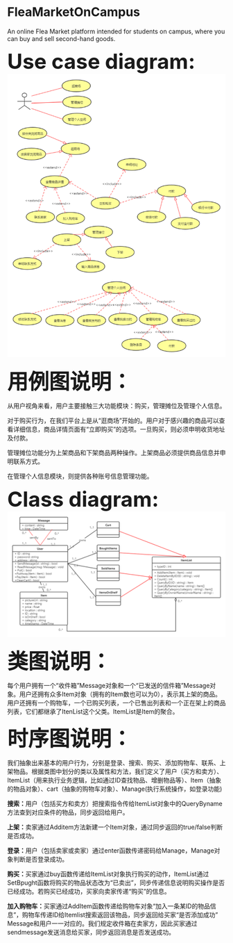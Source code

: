 # FleaMarketOnCampus
An online Flea Market platform intended for students on campus, where you can buy and sell second-hand goods.

<font size=30><b> Use case diagram: </b></font>
![Image text](https://github.com/TantalizingPotato/FleaMarketOnCampus/raw/master/FleaMarketUseCase.png)

<font size=30><b>用例图说明：</b></font>

从用户视角来看，用户主要接触三大功能模块：购买，管理摊位及管理个人信息。

对于购买行为，在我们平台上是从“逛商场”开始的。用户对于感兴趣的商品可以查看详细信息，商品详情页面有“立即购买”的选项。一旦购买，则必须申明收货地址及付款。

管理摊位功能分为上架商品和下架商品两种操作。上架商品必须提供商品信息并申明联系方式。

在管理个人信息模块，则提供各种账号信息管理功能。

<font size=30><b> Class diagram: </b></font>
![Image text](https://github.com/TantalizingPotato/FleaMarketOnCampus/raw/master/ClassUML_FleaMarket.png)

<font size=30><b> 类图说明：</b></font>

每个用户拥有一个“收件箱”Message对象和一个“已发送的信件箱”Message对象。用户还拥有众多Item对象（拥有的Item数也可以为0），表示其上架的商品。用户还拥有一个购物车，一个已购买列表，一个已售出列表和一个正在架上的商品列表，它们都继承了ItenList这个父类。ItemList是Item的聚合。

<font size=30><b> 时序图说明： </b></font>

我们抽象出来基本的用户行为，分别是登录、搜索、购买、添加购物车、联系、上架物品。根据类图中划分的类以及属性和方法，我们定义了用户（买方和卖方）、ItemList（用来执行业务逻辑，比如通过ID查找物品、增删物品等）、Item（抽象的物品对象）、cart（抽象的购物车对象）、Manage(执行系统操作，如登录功能)


<b>搜索：</b>用户（包括买方和卖方）把搜索指令传给ItemList对象中的QueryByname方法查到对应条件的物品，同步返回给用户。

<b>上架：</b>卖家通过Additem方法新建一个Item对象，通过同步返回的true/false判断是否成功。

<b>登录：</b>用户（包括卖家或卖家）通过enter函数传递密码给Manage，Manage对象判断是否登录成功。

<b>购买：</b>买家通过buy函数传递给ItemList对象执行购买的动作，ItemList通过SetBpught函数将购买的物品状态改为“已卖出”，同步传递信息说明购买操作是否已经成功。若购买已经成功，买家向卖家传递“购买”的信息。

<b>加入购物车：</b>买家通过AddItem函数传递给购物车对象“加入一条某ID的物品信息”，购物车传递ID给Itemlist搜索返回该物品，同步返回给买家“是否添加成功”
Message和用户一一对应的。我们规定收件箱在卖家方，因此买家通过sendmessage发送消息给买家，同步返回消息是否发送成功。
